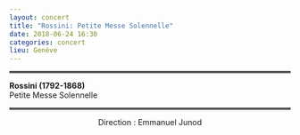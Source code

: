 ```yaml
---
layout: concert
title: "Rossini: Petite Messe Solennelle"
date: 2018-06-24 16:30
categories: concert
lieu: Genève
---
```


<hr style="border-top: 3px double #8c8b8b"/>

**Rossini (1792-1868)**  
Petite Messe Solennelle

<hr style="border-top: 3px double #8c8b8b"/>

<p style="text-align: center">
Direction : Emmanuel Junod
</p>
